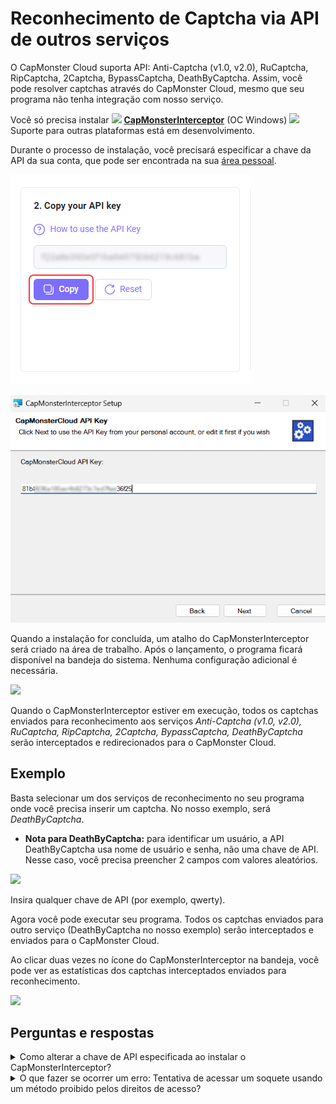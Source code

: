 ﻿# Reconhecimento de Captcha via API de outros serviços
O CapMonster Cloud suporta API: Anti-Captcha (v1.0, v2.0), RuCaptcha, RipCaptcha, 2Captcha, BypassCaptcha, DeathByCaptcha. Assim, você pode resolver captchas através do CapMonster Cloud, mesmo que seu programa não tenha integração com nosso serviço.

Você só precisa instalar ![](./images/external-services/Aspose.Words.99efaca6-356f-455c-b8b5-a03b46d29ad6.001.png) [**CapMonsterInterceptor**](https://static.zenno.services/ccl/interceptor.msi) (OC Windows)
![](./images/external-services/Aspose.Words.99efaca6-356f-455c-b8b5-a03b46d29ad6.002.png) Suporte para outras plataformas está em desenvolvimento.

Durante o processo de instalação, você precisará especificar a chave da API da sua conta, que pode ser encontrada na sua [área pessoal](https://capmonster.cloud/Dashboard).

![](./images/external-services/Aspose.Words.99efaca6-356f-455c-b8b5-a03b46d29ad6.003.png)

![](./images/external-services/Aspose.Words.99efaca6-356f-455c-b8b5-a03b46d29ad6.004.png)

Quando a instalação for concluída, um atalho do CapMonsterInterceptor será criado na área de trabalho. Após o lançamento, o programa ficará disponível na bandeja do sistema. Nenhuma configuração adicional é necessária.

![](./images/external-services/Aspose.Words.99efaca6-356f-455c-b8b5-a03b46d29ad6.005.png)

Quando o CapMonsterInterceptor estiver em execução, todos os captchas enviados para reconhecimento aos serviços *Anti-Captcha (v1.0, v2.0), RuCaptcha, RipCaptcha, 2Captcha, BypassCaptcha, DeathByCaptcha* serão interceptados e redirecionados para o CapMonster Cloud.
## Exemplo
Basta selecionar um dos serviços de reconhecimento no seu programa onde você precisa inserir um captcha. No nosso exemplo, será *DeathByCaptcha*.

- **Nota para DeathByCaptcha:** para identificar um usuário, a API DeathByCaptcha usa nome de usuário e senha, não uma chave de API. Nesse caso, você precisa preencher 2 campos com valores aleatórios.

![](./images/external-services/Aspose.Words.99efaca6-356f-455c-b8b5-a03b46d29ad6.006.png)

Insira qualquer chave de API (por exemplo, qwerty).

Agora você pode executar seu programa. Todos os captchas enviados para outro serviço (DeathByCaptcha no nosso exemplo) serão interceptados e enviados para o CapMonster Cloud.

Ao clicar duas vezes no ícone do CapMonsterInterceptor na bandeja, você pode ver as estatísticas dos captchas interceptados enviados para reconhecimento.

![](./images/external-services/Aspose.Words.99efaca6-356f-455c-b8b5-a03b46d29ad6.007.png)
## Perguntas e respostas

<details>
    <summary>Como alterar a chave de API especificada ao instalar o CapMonsterInterceptor?</summary>

Dê um clique duplo no ícone do CapMonsterInterceptor na bandeja. Na janela do programa, encontre o bloco «Configurações», altere a chave e clique em «Salvar».

![](./images/external-services/Aspose.Words.99efaca6-356f-455c-b8b5-a03b46d29ad6.009.png)
</details>

<details>
    <summary>O que fazer se ocorrer um erro: Tentativa de acessar um soquete usando um método proibido pelos direitos de acesso?</summary>

![](./images/external-services/Aspose.Words.99efaca6-356f-455c-b8b5-a03b46d29ad6.010.png)

Se ocorrer um erro durante a inicialização, isso significa que as portas 80 e/ou 443 estão ocupadas por outro aplicativo.

Para corrigir esse erro, é necessário encerrar o processo que ocupa essas portas.

Execute o prompt de comando através do menu iniciar → pesquisa → cmd

![](./images/external-services/Aspose.Words.99efaca6-356f-455c-b8b5-a03b46d29ad6.011.png)

Digite o comando `netstat -a -o | findstr :443`

A chave ***-a*** indica que estamos interessados em todas as conexões ativas, ***-o*** — para cada uma delas, precisamos exibir o PID (ID do processo).
**findstr :443** nos mostrará apenas o processo que ocupa a porta necessária.

O PID do processo será exibido na coluna da direita, como na captura de tela.
Lembre-se ou anote-o.

Abra o gerenciador de tarefas, vá para a aba «Detalhes», encontre o processo com o ID necessário e finalize a tarefa.

![](./images/external-services/Aspose.Words.99efaca6-356f-455c-b8b5-a03b46d29ad6.012.png)

</details>